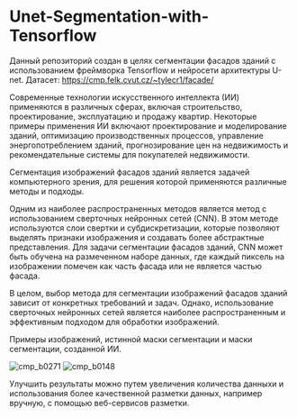 # Unet-Segmentation-with-Tensorflow
Данный репозиторий создан в целях сегментации фасадов зданий с использованием фреймворка Tensorflow и нейросети архитектуры U-net.
Датасет: https://cmp.felk.cvut.cz/~tylecr1/facade/

Современные технологии искусственного интеллекта (ИИ) применяются в различных сферах, включая строительство, проектирование, эксплуатацию и продажу квартир. Некоторые примеры применения ИИ включают проектирование и моделирование зданий, оптимизацию производственных процессов, управление энергопотреблением зданий, прогнозирование цен на недвижимость и рекомендательные системы для покупателей недвижимости.

Сегментация изображений фасадов зданий является задачей компьютерного зрения, для решения которой применяются различные методы и подходы.

Одним из наиболее распространенных методов является метод с использованием сверточных нейронных сетей (CNN). В этом методе используются слои свертки и субдискретизации, которые позволяют выделять признаки изображения и создавать более абстрактные представления. Для задачи сегментации фасадов зданий, CNN может быть обучена на размеченном наборе данных, где каждый пиксель на изображении помечен как часть фасада или не является частью фасада.

В целом, выбор метода для сегментации изображений фасадов зданий зависит от конкретных требований и задач. Однако, использование сверточных нейронных сетей является наиболее распространенным и эффективным подходом для обработки изображений.

Примеры изображений, истинной маски сегментации и маски сегментации, созданной ИИ.

![cmp_b0271](https://user-images.githubusercontent.com/115422808/230939091-c822cb37-3cf5-4e62-a753-b50f170837ff.png)
![cmp_b0148](https://user-images.githubusercontent.com/115422808/230939345-a9a01789-3d1f-408c-8814-92406b87cf90.png)

Улучшить результаты можно путем увеличения количества данныхи и использования более качественной разметки данных, например вручную, с помощью веб-сервисов разметки.
